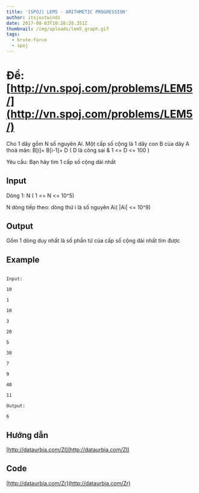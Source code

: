 ```yaml
---
title: '[SPOJ] LEM5 - ARITHMETIC PROGRESSION'
author: itsjustwinds
date: 2017-08-03T10:28:28.351Z
thumbnail: /img/uploads/lem5_graph.gif
tags:
  - brute-force
  - spoj
---
```

# Đề:[http://vn.spoj.com/problems/LEM5/](http://vn.spoj.com/problems/LEM5/)

Cho 1 dãy gồm N số nguyên Ai. Một cấp số cộng là 1 dãy con B của dãy A thoả mãn: B[i]= B[i-1]+ D \( D là công sai & 1 &lt;= D &lt;= 100 \)

Yêu cầu: Bạn hãy tìm 1 cấp số cộng dài nhất

## Input

Dòng 1: N \( 1 &lt;= N &lt;= 10^5\)

N dòng tiếp theo: dòng thứ i là số nguyên Ai\( \|Ai\| &lt;= 10^9\)

## Output

Gồm 1 dòng duy nhất là số phần tử của cấp số cộng dài nhất tìm được

## Example

```

Input:

10 

1

10

3

20

5

30

7

9

40

11

Output:

6

```

## Hướng dẫn

[http://dataurbia.com/ZI](http://dataurbia.com/ZI)

## Code

[http://dataurbia.com/Zr](http://dataurbia.com/Zr)




